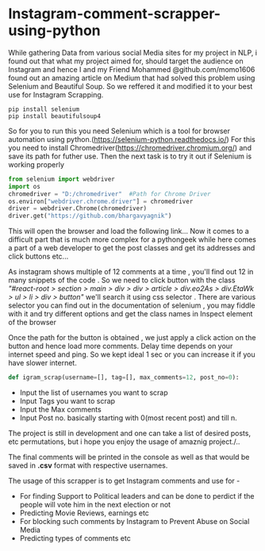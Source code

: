 # Instagram-comment-scrapper-using-python


While gathering Data from various social Media sites for my project in NLP, i found out that what my project aimed for, should target the audience on Instagram and hence I and my Friend Mohammed @github.com/momo1606 found out an amazing article on Medium that had solved this problem using Selenium and Beautiful Soup. So we reffered it and modified it to your best use for Instagram Scrapping.

```shell
pip install selenium
pip install beautifulsoup4
```

So for you to run this you need Selenium which is a tool for browser automation using python.(https://selenium-python.readthedocs.io/)
For this you need to install Chromedriver(https://chromedriver.chromium.org/) and save its path for futher use.
Then the next task is to 
try it out if Selenium is working properly

```python
from selenium import webdriver
import os
chromedriver = "D:/chromedriver"  #Path for Chrome Driver
os.environ["webdriver.chrome.driver"] = chromedriver
driver = webdriver.Chrome(chromedriver)
driver.get("https://github.com/bhargavyagnik")
```

This will open the browser and load the following link...
Now it comes to a difficult part that is much more complex for a pythongeek while here comes a part of a web developer to get the post classes and get its addresses and click buttons etc...

As instagram shows multiple of 12 comments at a time , you'll find out 12 in many snippets of the code . So we need to click button with the class *"#react-root > section > main > div > div > article > div.eo2As > div.EtaWk > ul > li > div > button"* we'll search it using css selector . There are various selector you can find out in the documentation of selenium , you may fiddle with it and try different options and get the class names in Inspect element of the browser


Once the path for the button is obtained , we just apply a click action on the button and hence load more comments. Delay time depends on your internet speed and ping. So we kept ideal 1 sec or you can increase it if you have slower internet.

``` python
def igram_scrap(username=[], tag=[], max_comments=12, post_no=0):
```
- Input the list of usernames you want to scrap
- Input Tags you want to scrap 
- Input the Max comments 
- Input Post no.  basically starting with 0(most recent post) and till n. 
 
 
The project is still in development and one can take a list of desired posts, etc permutations, but i hope you enjoy the usage of amaznig project./..

The final comments will be printed in the console as well as that would be saved in **.csv** format with respective usernames. 

The usage of this scrapper is to get Instagram comments and use for -
- For finding Support to Political leaders and can be done to perdict if the people will vote him in the next election or not
- Predicting Movie Reviews, earnings etc
- For blocking such comments by Instagram to Prevent Abuse on Social Media
- Predicting types of comments etc


